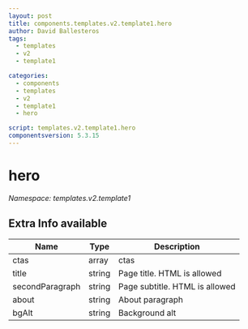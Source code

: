 ```yaml
---
layout: post
title: components.templates.v2.template1.hero
author: David Ballesteros
tags:
  - templates
  - v2
  - template1

categories:
  - components
  - templates
  - v2
  - template1
  - hero

script: templates.v2.template1.hero
componentsversion: 5.3.15
---
```

# hero

*Namespace: templates.v2.template1*

## Extra Info available

| Name | Type | Description |
| --- | --- | --- |
| ctas | array | ctas |
| title | string | Page title. HTML is allowed |
| secondParagraph | string | Page subtitle. HTML is allowed |
| about | string | About paragraph |
| bgAlt | string | Background alt |
